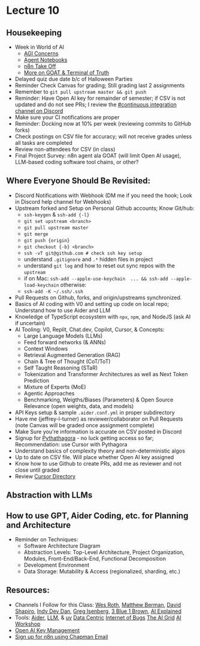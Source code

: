 # Lecture 10

## Housekeeping
- Week in World of AI
    * [AGI Concerns](https://youtu.be/teiFPBCbgIc?si=lKAn8G3ZZF7TXzym)
    * [Agent Notebooks](https://youtu.be/jKYINg2z3HU?si=EBP5QyzTc3S-DYm4)
    * [n8n Take Off](https://youtu.be/c0Dqnd4HU8w?si=OT7q7zNoUx9dAb5Z)
    * [More on GOAT & Terminal of Truth](https://youtu.be/Rp-EILOvp7I?si=Zr3KFW5KB6bw8RkG)
- Delayed quiz due date b/c of Halloween Parties
- Reminder Check Canvas for grading; Still grading last 2 assignments
- Remember to `git pull upstream master && git push`
- Reminder: Have Open AI key for remainder of semester; if CSV is not updated and do not see PRs; I review the [#continuous integration channel on Discord](https://discord.com/channels/1204850325748457543/1204856923149697045)
- Make sure your CI notifications are proper
- Reminder: Docking now at 10% per week (reviewing commits to GitHub forks)
- Check postings on CSV file for accuracy; will not receive grades unless all tasks are completed
- Review non-attendees for CSV (in class)
- Final Project Survey: n8n agent ala GOAT (will limit Open AI usage), LLM-based coding software tool chains, or other?

## Where Everyone Should Be Revisited:
- Discord Notifications with Webhook (DM me if you need the hook; Look in Discord help channel for Webhooks)
- Upstream forked and Setup on Personal Github accounts; Know Git/hub:
    * `ssh-keygen` & `ssh-add {-l}`
    * `git set upstream <branch>`
    * `git pull upstream master`
    * `git merge`
    * `git push {origin}`
    * `git checkout {-b} <branch>`
    * `ssh -vT git@github.com # check ssh key setup`
    * understand `.gitignore` and `.*` hidden files in project
    * understand `git log` and how to reset out sync repos with the `upstream`
    * if on Mac: `ssh-add --apple-use-keychain  ... && ssh-add --apple-load-keychain` otherwise:
    * `ssh-add -K ~/.ssh/.ssh`
- Pull Requests on Github, forks, and origin/upstreams synchronized.
- Basics of AI coding with V0 and setting up code on local repo; Understand how to use Aider and LLM
- Knowledge of TypeScript ecosystem with `npx`, `npm`, and NodeJS (ask AI if uncertain)
- AI Tooling: V0, Replit, Chat.dev, Copilot, Cursor, & Concepts:
    * Large Language Models (LLMs)
    * Feed forward networks (& ANNs)
    * Context Windows
    * Retrieval Augmented Generation (RAG)
    * Chain & Tree of Thought (CoT/ToT)
    * Self Taught Reasoning (STaR)
    * Tokenization and Transformer Architectures as well as Next Token Prediction
    * Mixture of Experts (MoE)
    * Agentic Approaches
    * Benchmarking, Weigths/Biases (Parameters) & Open Source Relevance (open weights, data, and models)
- API Keys setup & sample `.aider.conf.yml` in proper subdirectory
- Have me (jeffrey-l-turner) as reviewer/collaborator on Pull Requests (note Canvas will be graded once assignment complete)
- Make Sure you're information is accurate on CSV posted in Discord
- Signup for [Pythathagora](https://www.pythagora.ai) - no luck getting access so far; Recommendation: use Cursor with Pythagora
- Understand basics of complexity theory and non-deterministic algos
- Up to date on CSV file. Will place whether Open AI key assigned
- Know how to use Github to create PRs, add me as reviewer and not close until graded
- Review [Cursor Directory](https://cursor.directory/)

## Abstraction with LLMs

## How to use GPT, Aider Coding, etc. for Planning and Architecture
- Reminder on Techniques:
    * Software Architecture Diagram
    * Abstraction Levels: Top-Level Architecture, Project Organization, Modules, Front-End/Back-End, Functional Decomposition
    * Development Environment
    * Data Storage: Mutability & Access (regionalized, sharding, etc.)

## Resources:
- Channels I Follow for this Class: [Wes Roth](https://www.youtube.com/@WesRoth), [Matthew Berman](https://www.youtube.com/@matthew_berman), [David Shapiro](https://www.youtube.com/@DaveShap/videos), [Indy Dev Dan](https://www.youtube.com/@indydevdan), [Greg Isenberg](https://www.youtube.com/@GregIsenberg), [3 Blue 1 Brown](https://www.youtube.com/@3blue1brown), [AI Explained](https://www.youtube.com/@3blue1brown)
- Tools: [Aider](https://aider.chat/), [LLM](https://github.com/simonw/llm), & [uv](https://github.com/astral-sh/uv) [Data Centric](https://youtube.com/@data-centric?si=SjrEhrokPgsDoeYF) [Internet of Bugs](https://youtube.com/@internetofbugs?si=hahhYKaGX59agFjH) [The AI Grid](https://youtube.com/@theaigrid?si=ZhJcF-WMTwlFZwuP) [AI Workshop](https://youtube.com/@ai-gptworkshop?si=_yLxq63PT90ZhCa5)
- [Open AI Key Management](https://platform.openai.com/)
- [Sign up for n8n using Chapman Email](https://n8n.io)

